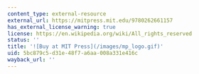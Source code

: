 ```yaml
---
content_type: external-resource
external_url: https://mitpress.mit.edu/9780262661157
has_external_license_warning: true
license: https://en.wikipedia.org/wiki/All_rights_reserved
status: ''
title: '![Buy at MIT Press](/images/mp_logo.gif)'
uid: 5bc879c5-d31e-48f7-a6aa-008a331e416c
wayback_url: ''
---
```

